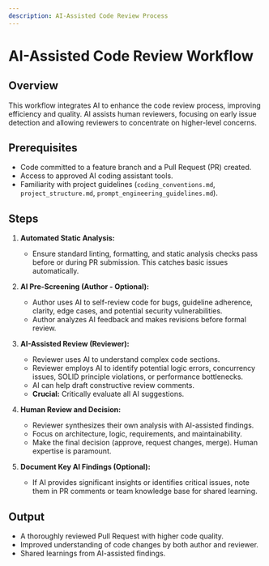 ```yaml
---
description: AI-Assisted Code Review Process
---
```


# AI-Assisted Code Review Workflow

## Overview
This workflow integrates AI to enhance the code review process, improving efficiency and quality. AI assists human reviewers, focusing on early issue detection and allowing reviewers to concentrate on higher-level concerns.

## Prerequisites
- Code committed to a feature branch and a Pull Request (PR) created.
- Access to approved AI coding assistant tools.
- Familiarity with project guidelines (`coding_conventions.md`, `project_structure.md`, `prompt_engineering_guidelines.md`).

## Steps

1.  **Automated Static Analysis:**
    *   Ensure standard linting, formatting, and static analysis checks pass before or during PR submission. This catches basic issues automatically.

2.  **AI Pre-Screening (Author - Optional):**
    *   Author uses AI to self-review code for bugs, guideline adherence, clarity, edge cases, and potential security vulnerabilities.
    *   Author analyzes AI feedback and makes revisions before formal review.

3.  **AI-Assisted Review (Reviewer):**
    *   Reviewer uses AI to understand complex code sections.
    *   Reviewer employs AI to identify potential logic errors, concurrency issues, SOLID principle violations, or performance bottlenecks.
    *   AI can help draft constructive review comments.
    *   **Crucial:** Critically evaluate all AI suggestions.

4.  **Human Review and Decision:**
    *   Reviewer synthesizes their own analysis with AI-assisted findings.
    *   Focus on architecture, logic, requirements, and maintainability.
    *   Make the final decision (approve, request changes, merge). Human expertise is paramount.

5.  **Document Key AI Findings (Optional):**
    *   If AI provides significant insights or identifies critical issues, note them in PR comments or team knowledge base for shared learning.

## Output
- A thoroughly reviewed Pull Request with higher code quality.
- Improved understanding of code changes by both author and reviewer.
- Shared learnings from AI-assisted findings.
